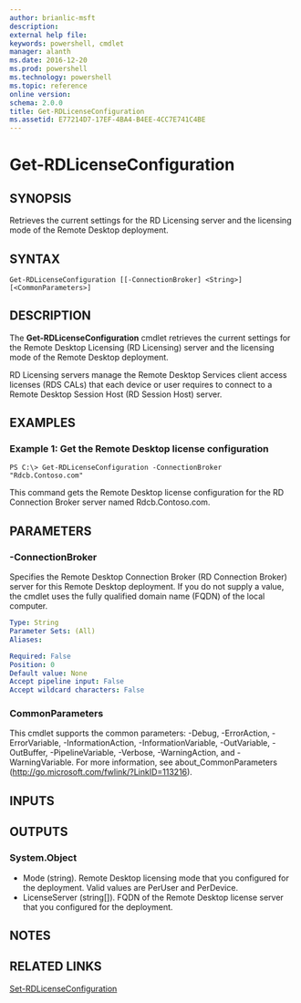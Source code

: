 ```yaml
---
author: brianlic-msft
description: 
external help file: 
keywords: powershell, cmdlet
manager: alanth
ms.date: 2016-12-20
ms.prod: powershell
ms.technology: powershell
ms.topic: reference
online version: 
schema: 2.0.0
title: Get-RDLicenseConfiguration
ms.assetid: E77214D7-17EF-4BA4-B4EE-4CC7E741C4BE
---
```


# Get-RDLicenseConfiguration

## SYNOPSIS
Retrieves the current settings for the RD Licensing server and the licensing mode of the Remote Desktop deployment.

## SYNTAX

```
Get-RDLicenseConfiguration [[-ConnectionBroker] <String>] [<CommonParameters>]
```

## DESCRIPTION
The **Get-RDLicenseConfiguration** cmdlet retrieves the current settings for the Remote Desktop Licensing (RD Licensing) server and the licensing mode of the Remote Desktop deployment.

RD Licensing servers manage the Remote Desktop Services client access licenses (RDS CALs) that each device or user requires to connect to a Remote Desktop Session Host (RD Session Host) server.

## EXAMPLES

### Example 1: Get the Remote Desktop license configuration
```
PS C:\> Get-RDLicenseConfiguration -ConnectionBroker "Rdcb.Contoso.com"
```

This command gets the Remote Desktop license configuration for the RD Connection Broker server named Rdcb.Contoso.com.

## PARAMETERS

### -ConnectionBroker
Specifies the Remote Desktop Connection Broker (RD Connection Broker) server for this Remote Desktop deployment.
If you do not supply a value, the cmdlet uses the fully qualified domain name (FQDN) of the local computer.

```yaml
Type: String
Parameter Sets: (All)
Aliases: 

Required: False
Position: 0
Default value: None
Accept pipeline input: False
Accept wildcard characters: False
```

### CommonParameters
This cmdlet supports the common parameters: -Debug, -ErrorAction, -ErrorVariable, -InformationAction, -InformationVariable, -OutVariable, -OutBuffer, -PipelineVariable, -Verbose, -WarningAction, and -WarningVariable. For more information, see about_CommonParameters (http://go.microsoft.com/fwlink/?LinkID=113216).

## INPUTS

## OUTPUTS

### System.Object
- Mode (string). Remote Desktop licensing mode that you configured for the deployment. Valid values are PerUser and PerDevice. 
- LicenseServer (string\[\]). FQDN of the Remote Desktop license server that you configured for the deployment.

## NOTES

## RELATED LINKS

[Set-RDLicenseConfiguration](./Set-RDLicenseConfiguration.md)

